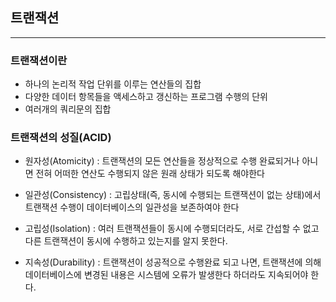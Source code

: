 ## 트랜잭션
---
### 트랜잭션이란
 - 하나의 논리적 작업 단위를 이루는 연산들의 집합
 - 다양한 데이터 항목들을 액세스하고 갱신하는 프로그램 수행의 단위
 - 여러개의 쿼리문의 집합

### 트랜잭션의 성질(ACID)
- 원자성(Atomicity) : 트랜잭션의 모든 연산들을 정상적으로 수행 완료되거나 아니면 전혀 어떠한 연산도 수행되지 않은 원래 상태가 되도록 해야한다

- 일관성(Consistency) : 고립상태(즉, 동시에 수행되는 트랜잭션이 없는 상태)에서 트랜잭션 수행이 데이터베이스의 일관성을 보존하여야 한다

- 고립성(Isolation) : 여러 트랜잭션들이 동시에 수행되더라도, 서로 간섭할 수 없고 다른 트랜잭션이 동시에 수행하고 있는지를 알지 못한다.

- 지속성(Durability) : 트랜잭션이 성공적으로 수행완료 되고 나면, 트랜잭션에 의해 데이터베이스에 변경된 내용은 시스템에 오류가 발생한다 하더라도 지속되어야 한다.